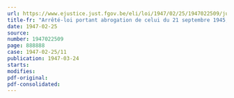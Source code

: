 ```yaml
---
url: https://www.ejustice.just.fgov.be/eli/loi/1947/02/25/1947022509/justel
title-fr: "Arrêté-loi portant abrogation de celui du 21 septembre 1945, relatif à l'allocation d'une indemnité dite " de danger " aux travailleurs ayant exercé leur activité dans certaines régions dangereuses"
date: 1947-02-25
source:
number: 1947022509
page: 888888
case: 1947-02-25/11
publication: 1947-03-24
starts:
modifies:
pdf-original:
pdf-consolidated:
---
```


